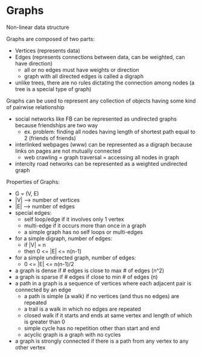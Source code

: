 # Graphs

Non-linear data structure

Graphs are composed of two parts:
  - Vertices (represents data)
  - Edges (represents connections between data, can be weighted, can have direction)
    - all or no edges must have weights or direction
    - graph with all directed edges is called a digraph
  - unlike trees, there are no rules dictating the connection among nodes (a tree is a special type of graph)

Graphs can be used to represent any collection of objects having some kind of pairwise relationship
  - social networks like FB can be represented as undirected graphs because friendships are two way
    - ex. problem: finding all nodes having length of shortest path equal to 2 (friends of friends)
  - interlinked webpages (www) can be represented as a digraph because links on pages are not mutually connected
    - web crawling = graph traversal = accessing all nodes in graph
  - intercity road networks can be represented as a weighted undirected graph

Properties of Graphs:
  - G = (V, E)
  - |V| --> number of vertices
  - |E| --> number of edges
  - special edges:
    - self loop/edge if it involves only 1 vertex
    - multi-edge if it occurs more than once in a graph
    - a simple graph has no self loops or multi-edges
  - for a simple digraph, number of edges:
    - if |V| = n
    - then 0 <= |E| <= n(n-1)
  - for a simple undirected graph, number of edges:
    - 0 <= |E| <= n(n-1)/2
  - a graph is dense if # edges is close to max # of edges (n^2)
  - a graph is sparse if # edges if close to min # of edges (n)
  - a path in a graph is a sequence of vertices where each adjacent pair is connected by an edge
    - a path is simple (a walk) if no vertices (and thus no edges) are repeated
    - a trail is a walk in which no edges are repeated
    - closed walk if it starts and ends at same vertex and length of which is greater than 0
    - simple cycle has no repetition other than start and end
    - acyclic graph is a graph with no cycles
  - a graph is strongly connected if there is a path from any vertex to any other vertex
